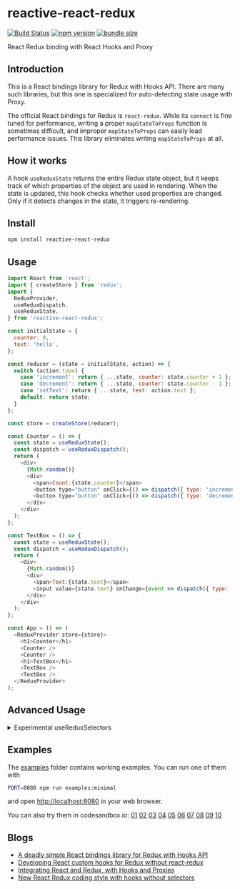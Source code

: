 # reactive-react-redux

[![Build Status](https://travis-ci.com/dai-shi/reactive-react-redux.svg?branch=master)](https://travis-ci.com/dai-shi/reactive-react-redux)
[![npm version](https://badge.fury.io/js/reactive-react-redux.svg)](https://badge.fury.io/js/reactive-react-redux)
[![bundle size](https://badgen.net/bundlephobia/minzip/reactive-react-redux)](https://bundlephobia.com/result?p=reactive-react-redux)

React Redux binding with React Hooks and Proxy

## Introduction

This is a React bindings library for Redux with Hooks API.
There are many such libraries, but this one is specialized for
auto-detecting state usage with Proxy.

The official React bindings for Redux is `react-redux`.
While its `connect` is fine tuned for performance,
writing a proper `mapStateToProps` function is sometimes difficult,
and improper `mapStateToProps` can easily lead performance issues.
This library eliminates writing `mapStateToProps` at all.

## How it works

A hook `useReduxState` returns the entire Redux state object,
but it keeps track of which properties of the object are used
in rendering. When the state is updated, this hook checks
whether used properties are changed.
Only if it detects changes in the state, it triggers re-rendering.

## Install

```bash
npm install reactive-react-redux
```

## Usage

```javascript
import React from 'react';
import { createStore } from 'redux';
import {
  ReduxProvider,
  useReduxDispatch,
  useReduxState,
} from 'reactive-react-redux';

const initialState = {
  counter: 0,
  text: 'hello',
};

const reducer = (state = initialState, action) => {
  switch (action.type) {
    case 'increment': return { ...state, counter: state.counter + 1 };
    case 'decrement': return { ...state, counter: state.counter - 1 };
    case 'setText': return { ...state, text: action.text };
    default: return state;
  }
};

const store = createStore(reducer);

const Counter = () => {
  const state = useReduxState();
  const dispatch = useReduxDispatch();
  return (
    <div>
      {Math.random()}
      <div>
        <span>Count:{state.counter}</span>
        <button type="button" onClick={() => dispatch({ type: 'increment' })}>+1</button>
        <button type="button" onClick={() => dispatch({ type: 'decrement' })}>-1</button>
      </div>
    </div>
  );
};

const TextBox = () => {
  const state = useReduxState();
  const dispatch = useReduxDispatch();
  return (
    <div>
      {Math.random()}
      <div>
        <span>Text:{state.text}</span>
        <input value={state.text} onChange={event => dispatch({ type: 'setText', text: event.target.value })} />
      </div>
    </div>
  );
};

const App = () => (
  <ReduxProvider store={store}>
    <h1>Counter</h1>
    <Counter />
    <Counter />
    <h1>TextBox</h1>
    <TextBox />
    <TextBox />
  </ReduxProvider>
);
```

## Advanced Usage

<details>
<summary>Experimental useReduxSelectors</summary>

```javascript
import React, { useCallback } from 'react';
import { useReduxSelectors } from 'reactive-react-redux';

const globalSelectors = {
  firstName: state => state.person.first,
  lastName: state => state.person.last,
};

const Person = () => {
  const { firstName } = useReduxSelectors(globalSelectors);
  return <div>{firstName}</div>;
  // this component will only render when `state.person.first` is changed.
};

const Person2 = ({ threshold }) => {
  const { firstName, isYoung } = useReduxSelectors({
    ...globalSelectors,
    isYoung: useCallback(state => (state.person.age < threshold), [threshold]),
  });
  return <div>{firstName}{isYoung && '(young)'}</div>;
};
```

</details>

## Examples

The [examples](examples) folder contains working examples.
You can run one of them with

```bash
PORT=8080 npm run examples:minimal
```

and open <http://localhost:8080> in your web browser.

You can also try them in codesandbox.io:
[01](https://codesandbox.io/s/github/dai-shi/reactive-react-redux/tree/master/examples/01_minimal)
[02](https://codesandbox.io/s/github/dai-shi/reactive-react-redux/tree/master/examples/02_typescript)
[03](https://codesandbox.io/s/github/dai-shi/reactive-react-redux/tree/master/examples/03_deep)
[04](https://codesandbox.io/s/github/dai-shi/reactive-react-redux/tree/master/examples/04_immer)
[05](https://codesandbox.io/s/github/dai-shi/reactive-react-redux/tree/master/examples/05_localstate)
[06](https://codesandbox.io/s/github/dai-shi/reactive-react-redux/tree/master/examples/06_memoization)
[07](https://codesandbox.io/s/github/dai-shi/reactive-react-redux/tree/master/examples/07_multistore)
[08](https://codesandbox.io/s/github/dai-shi/reactive-react-redux/tree/master/examples/08_dynamic)
[09](https://codesandbox.io/s/github/dai-shi/reactive-react-redux/tree/master/examples/09_thunk)
[10](https://codesandbox.io/s/github/dai-shi/reactive-react-redux/tree/master/examples/10_selectors)

## Blogs

- [A deadly simple React bindings library for Redux with Hooks API](https://medium.com/@dai_shi/a-deadly-simple-react-bindings-library-for-redux-with-hooks-api-822295857282)
- [Developing React custom hooks for Redux without react-redux](https://medium.com/@dai_shi/developing-react-custom-hooks-for-redux-without-react-redux-483a90de0c71)
- [Integrating React and Redux, with Hooks and Proxies](https://frontarm.com/daishi-kato/redux-custom-hooks/)
- [New React Redux coding style with hooks without selectors](https://medium.com/@dai_shi/new-react-redux-coding-style-with-hooks-without-selectors-5055d59ab753)
